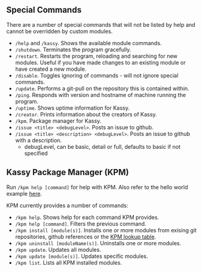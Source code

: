 ## Special Commands
There are a number of special commands that will not be listed by help and cannot be overridden by custom modules.
- `/help` and `/kassy`. Shows the available module commands.
- `/shutdown`. Terminates the program gracefully.
- `/restart`. Restarts the program, reloading and searching for new modules. Useful if you have made changes to an existing module or have created a new module.
- `/disable`. Toggles ignoring of commands - will not ignore special commands.
- `/update`. Performs a git-pull on the repository this is contained within.
- `/ping`. Responds with version and hostname of machine running the program.
- `/uptime`. Shows uptime information for Kassy.
- `/creator`. Prints information about the creators of Kassy.
- `/kpm`. Package manager for Kassy.
- `/issue <title> <debugLevel>`. Posts an issue to github.
- `/issue <title> <description> <debugLevel>`. Posts an issue to github with a description.
    * debugLevel, can be basic, detail or full, defaults to basic if not specified

## Kassy Package Manager (KPM)
Run `/kpm help [command]` for help with KPM. Also refer to the hello world example [here](https://github.com/mrkno/HelloKassy).

KPM currently provides a number of commands:
- `/kpm help`. Shows help for each command KPM provides.
- `/kpm help [command]`. Filters the previous command.
- `/kpm install [module(s)]`. Installs one or more modules from exising git repositories, github references or the [KPM lookup table](https://github.com/mrkno/Kassy/wiki/KPM-Table).
- `/kpm uninstall [moduleName(s)]`. Uninstalls one or more modules.
- `/kpm update`. Updates all modules.
- `/kpm update [module(s)]`. Updates specific modules.
- `/kpm list`. Lists all KPM installed modules.